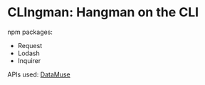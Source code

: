 # CLIngman: Hangman on the CLI

npm packages: 

* Request
* Lodash
* Inquirer



APIs used: [DataMuse](https://api.datamuse.com/api)
